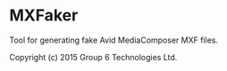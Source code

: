 MXFaker
=======

Tool for generating fake Avid MediaComposer MXF files.

Copyright (c) 2015 Group 6 Technologies Ltd.

